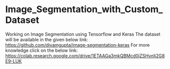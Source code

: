 # Image_Segmentation_with_Custom_Dataset
Working on Image Segmentation using  Tensorflow and Keras
The dataset will be available in the given below link:
https://github.com/divamgupta/image-segmentation-keras
For more knowledge click on the below link:
https://colab.research.google.com/drive/1ETAAGa3mkQBMcd0jZSHynlj2G8E9-LUK

